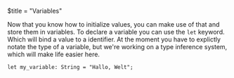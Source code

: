 $title = "Variables"

Now that you know how to initialize values, you can make use of that and store them in variables.
To declare a variable you can use the `let` keyword. Which will bind a value to a identifier. At the moment you have to explictly notate the type of a variable, but we're working on a type inference system, which will make life easier here.

```duck
let my_variable: String = "Hallo, Welt";
```
